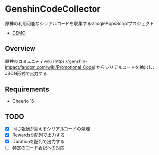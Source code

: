 # GenshinCodeCollector
原神の利用可能なシリアルコードを収集するGoogleAppsScriptプロジェクト

- [DEMO](https://script.google.com/macros/s/AKfycbznX1Y0N7DNfBwBYa_3yZpxk7FHN083d3rZIyMaR8iIQCXy1AqFwl8hPB6W5MswPzkc/exec)

## Overview
原神のコミュニティwiki (https://genshin-impact.fandom.com/wiki/Promotional_Code) からシリアルコードを抽出し、JSON形式で出力する

## Requirements
* Cheerio 16

## TODO
- [x] 同じ報酬が貰えるシリアルコードの処理
- [x] Rewardsを配列で出力する
- [x] Durationを配列で出力する
- [ ] 特定のコード表記への対応
